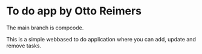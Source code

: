 # To do app by Otto Reimers
The main branch is compcode. 

This is a simple webbased to do application where you can add, update and remove tasks. 
